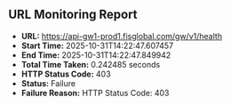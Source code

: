 ## URL Monitoring Report

- **URL:** https://api-gw1-prod1.fisglobal.com/gw/v1/health
- **Start Time:** 2025-10-31T14:22:47.607457
- **End Time:** 2025-10-31T14:22:47.849942
- **Total Time Taken:** 0.242485 seconds
- **HTTP Status Code:** 403
- **Status:** Failure
- **Failure Reason:** HTTP Status Code: 403
